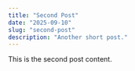 ```yaml
---
title: "Second Post"
date: "2025-09-10"
slug: "second-post"
description: "Another short post."
---
```


This is the second post content.
